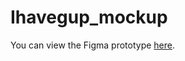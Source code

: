 # Ihavegup_mockup
You can view the Figma prototype [here](https://www.figma.com/proto/yxpEHDLsF31702r7SO94Xj/Ihavegup_mockup?node-id=1%3A1737&scaling=contain&page-id=0%3A1&starting-point-node-id=1%3A1737).
